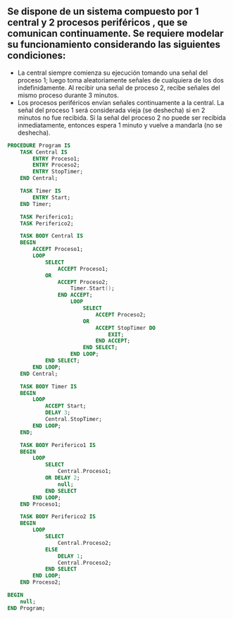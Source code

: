 ## Se dispone de un sistema compuesto por 1 central y 2 procesos periféricos , que se comunican continuamente. Se requiere modelar su funcionamiento considerando las siguientes condiciones:
- La central siempre comienza su ejecución tomando una señal del proceso 1; luego toma aleatoriamente señales de cualquiera de los dos indefinidamente. Al recibir una señal de proceso 2, recibe señales del mismo proceso durante 3 minutos.
- Los procesos periféricos envían señales continuamente a la central. La señal del proceso 1 será considerada vieja (se deshecha) si en 2 minutos no fue recibida. Si la señal del proceso 2 no puede ser recibida inmediatamente, entonces espera 1 minuto y vuelve a mandarla (no se deshecha).
```ada
PROCEDURE Program IS
    TASK Central IS
        ENTRY Proceso1;
        ENTRY Proceso2;
        ENTRY StopTimer;
    END Central;

    TASK Timer IS
        ENTRY Start;
    END Timer;

    TASK Periferico1;
    TASK Periferico2;

    TASK BODY Central IS
    BEGIN
        ACCEPT Proceso1;
        LOOP
            SELECT 
                ACCEPT Proceso1;
            OR
                ACCEPT Proceso2;
                    Timer.Start();
                END ACCEPT;
                    LOOP 
                        SELECT 
                            ACCEPT Proceso2;
                        OR 
                            ACCEPT StopTimer DO
                                EXIT;
                            END ACCEPT;
                        END SELECT;
                    END LOOP;
            END SELECT;
        END LOOP;
    END Central;

    TASK BODY Timer IS
    BEGIN
        LOOP
            ACCEPT Start;
            DELAY 3; 
            Central.StopTimer;
        END LOOP;
    END;

    TASK BODY Periferico1 IS
    BEGIN
        LOOP
            SELECT 
                Central.Proceso1;
            OR DELAY 2;
                null;
            END SELECT
        END LOOP;
    END Proceso1;

    TASK BODY Periferico2 IS
    BEGIN
        LOOP
            SELECT 
                Central.Proceso2;
            ELSE
                DELAY 1;
                Central.Proceso2;
            END SELECT
        END LOOP;
    END Proceso2;

BEGIN
    null;
END Program;
```
